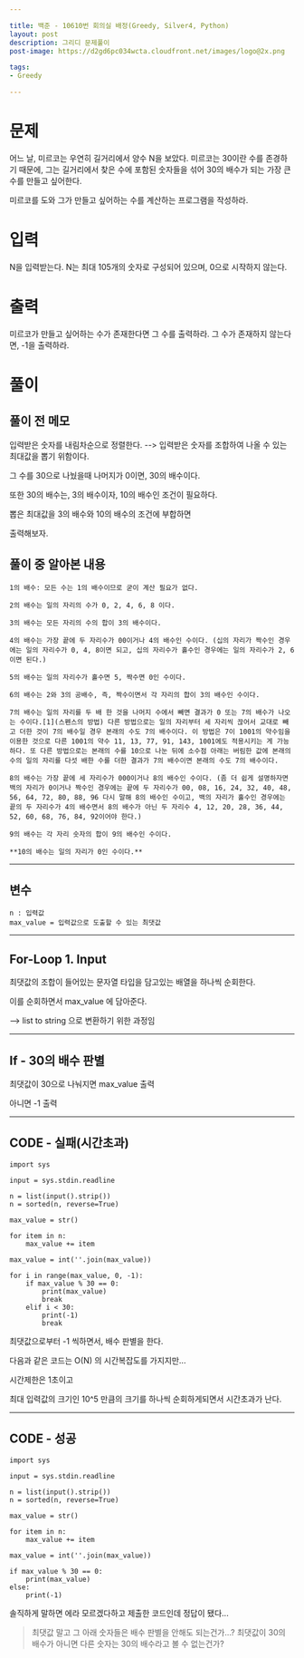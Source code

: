 ```yaml
---

title: 백준 - 10610번 회의실 배정(Greedy, Silver4, Python) 
layout: post
description: 그리디 문제풀이
post-image: https://d2gd6pc034wcta.cloudfront.net/images/logo@2x.png

tags:
- Greedy

---
```


# 문제

어느 날, 미르코는 우연히 길거리에서 양수 N을 보았다. 미르코는 30이란 수를 존경하기 때문에, 그는 길거리에서 찾은 수에 포함된 숫자들을 섞어 30의 배수가 되는 가장 큰 수를 만들고 싶어한다.

미르코를 도와 그가 만들고 싶어하는 수를 계산하는 프로그램을 작성하라.


# 입력

N을 입력받는다. N는 최대 105개의 숫자로 구성되어 있으며, 0으로 시작하지 않는다.


# 출력

미르코가 만들고 싶어하는 수가 존재한다면 그 수를 출력하라. 그 수가 존재하지 않는다면, -1을 출력하라.



# 풀이

## 풀이 전 메모

입력받은 숫자를 내림차순으로 정렬한다. --> 입력받은 숫자를 조합하여 나올 수 있는 최대값을 뽑기 위함이다.

그 수를 30으로 나눴을때 나머지가 0이면, 30의 배수이다.

또한 30의 배수는, 3의 배수이자, 10의 배수인 조건이 필요하다. 

뽑은 최대값을 3의 배수와 10의 배수의 조건에 부합하면

출력해보자.

## 풀이 중 알아본 내용

    1의 배수: 모든 수는 1의 배수이므로 굳이 계산 필요가 없다.

    2의 배수는 일의 자리의 수가 0, 2, 4, 6, 8 이다.

    3의 배수는 모든 자리의 수의 합이 3의 배수이다.

    4의 배수는 가장 끝에 두 자리수가 00이거나 4의 배수인 수이다. (십의 자리가 짝수인 경우에는 일의 자리수가 0, 4, 8이면 되고, 십의 자리수가 홀수인 경우에는 일의 자리수가 2, 6이면 된다.)

    5의 배수는 일의 자리수가 홀수면 5, 짝수면 0인 수이다.

    6의 배수는 2와 3의 공배수, 즉, 짝수이면서 각 자리의 합이 3의 배수인 수이다.

    7의 배수는 일의 자리를 두 배 한 것을 나머지 수에서 빼면 결과가 0 또는 7의 배수가 나오는 수이다.[1](스펜스의 방법) 다른 방법으로는 일의 자리부터 세 자리씩 끊어서 교대로 빼고 더한 것이 7의 배수일 경우 본래의 수도 7의 배수이다. 이 방법은 7이 1001의 약수임을 이용한 것으로 다른 1001의 약수 11, 13, 77, 91, 143, 1001에도 적용시키는 게 가능하다. 또 다른 방법으로는 본래의 수를 10으로 나눈 뒤에 소수점 아래는 버림한 값에 본래의 수의 일의 자리를 다섯 배한 수를 더한 결과가 7의 배수이면 본래의 수도 7의 배수이다.

    8의 배수는 가장 끝에 세 자리수가 000이거나 8의 배수인 수이다. (좀 더 쉽게 설명하자면 백의 자리가 0이거나 짝수인 경우에는 끝에 두 자리수가 00, 08, 16, 24, 32, 40, 48, 56, 64, 72, 80, 88, 96 다시 말해 8의 배수인 수이고, 백의 자리가 홀수인 경우에는 끝의 두 자리수가 4의 배수면서 8의 배수가 아닌 두 자리수 4, 12, 20, 28, 36, 44, 52, 60, 68, 76, 84, 92이어야 한다.)

    9의 배수는 각 자리 숫자의 합이 9의 배수인 수이다.

    **10의 배수는 일의 자리가 0인 수이다.**

---

## 변수

    n : 입력값
    max_value = 입력값으로 도출할 수 있는 최댓값

---

## For-Loop 1. Input

최댓값의 조합이 들어있는 문자열 타입을 담고있는 배열을 하나씩 순회한다.

이를 순회하면서 max_value 에 담아준다.

--> list to string 으로 변환하기 위한 과정임

---

## If - 30의 배수 판별

최댓값이 30으로 나눠지면 max_value 출력

아니면 -1 출력

---

## CODE - 실패(시간초과)

    import sys

    input = sys.stdin.readline
    
    n = list(input().strip())
    n = sorted(n, reverse=True)
    
    max_value = str()
    
    for item in n:
        max_value += item
    
    max_value = int(''.join(max_value))

    for i in range(max_value, 0, -1):
        if max_value % 30 == 0:
            print(max_value)
            break
        elif i < 30:
            print(-1)
            break

최댓값으로부터 -1 씩하면서, 배수 판별을 한다.

다음과 같은 코드는 O(N) 의 시간복잡도를 가지지만...

시간제한은 1초이고

최대 입력값의 크기인 10^5 만큼의 크기를 하나씩 순회하게되면서 시간초과가 난다.

---

## CODE - 성공


    import sys
    
    input = sys.stdin.readline
    
    n = list(input().strip())
    n = sorted(n, reverse=True)
    
    max_value = str()
    
    for item in n:
        max_value += item
    
    max_value = int(''.join(max_value))
    
    if max_value % 30 == 0:
        print(max_value)
    else:
        print(-1)

솔직하게 말하면 에라 모르겠다하고 제출한 코드인데 정답이 됐다...

> 최댓값 말고 그 아래 숫자들은 배수 판별을 안해도 되는건가...? 최댓값이 30의 배수가 아니면 다른 숫자는 30의 배수라고 볼 수 없는건가?
